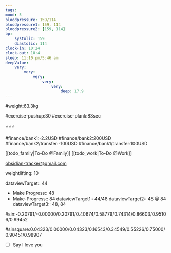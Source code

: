 ```yaml
---
tags: 
mood: 5
bloodpressure: 159/114
bloodpressure1: 159, 114
bloodpressure2: [159, 114]
bp:
    systolic: 159
    diastolic: 114
clock-in: 10:24
clock-out: 18:4
sleep: 11:10 pm/5:46 am
deepValue: 
    very: 
        very: 
            very: 
                very: 
                    very: 
                        deep: 17.9
---
```


#weight:63.3kg

#exercise-pushup:30
#exercise-plank:83sec


⭐⭐⭐


#finance/bank1:-2.2USD
#finance/bank2:200USD
#finance/bank2/transfer:-100USD
#finance/bank1/transfer:100USD

[[todo_family|To-Do @Family]]
[[todo_work|To-Do @Work]]

obsidian-tracker@gmail.com

weightlifting: 10

dataviewTarget:: 44
- Make Progress:: 48
- Make-Progress:: 84
dataviewTarget1:: 44/48
dataviewTarget2:: 48 @ 84
dataviewTarget3:: 48, 84

#sin:-0.20791/-0.00000/0.20791/0.40674/0.58779/0.74314/0.86603/0.95106/0.99452

#sinsquare:0.04323/0.00000/0.04323/0.16543/0.34549/0.55226/0.75000/0.90451/0.98907

- [ ] Say I love you

